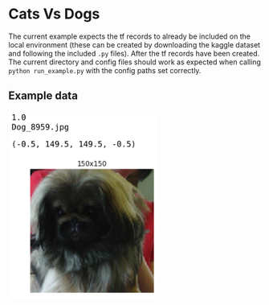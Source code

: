 # Cats Vs Dogs

The current example expects the tf records to already be included on the local environment (these can be created by downloading the kaggle dataset and following the included `.py` files). After the tf records have been created. The current directory and config files should work as expected when calling `python run_example.py` with the config paths set correctly.

## Example data

<p align="left">
<img src="./misc/cat_v_dog_ex.png" alt="Example of an image from the Cats vs Dogs dataset and the corresponding output target" width="300">
</p>